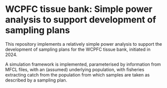 # WCPFC tissue bank: Simple power analysis to support development of sampling plans
This repository implements a relatively simple power analysis to support the development
of sampling plans for the WCPFC tissue bank, initiated in 2024.

A simulation framework is implemented, parameterised by information from MFCL files,
with an (assumed) underlying population, with fisheries extracting catch from the population
from which samples are taken as described by a sampling plan.
